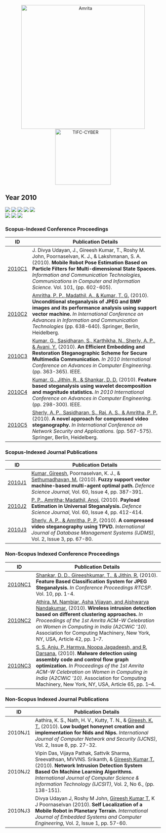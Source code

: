 <p align="center">
    <img src="https://amrita-tifac-cyber-blockchain.github.io/Amrita-TIFAC-Cyber-Blockchain/AVV_PNG.png" alt ="Amrita" width="400" />
    <img src="https://amrita.edu/wp-content/uploads/2021/09/1597668744269.jpg" alt ="TIFC-CYBER" width="180" />
</p>

## Year 2010
![](https://img.shields.io/badge/Year-2010-brightgreen) ![](https://img.shields.io/badge/Scopus_Conference-5-brightgreen) ![](https://img.shields.io/badge/Scopus_Journal-3-brightgreen) ![](https://img.shields.io/badge/Non_Scopus_Conference-3-orange) ![](https://img.shields.io/badge/Non_Scopus_Journal-3-orange) <br/>
![](https://img.shields.io/badge/M_Sethumadhavan-1-blue) ![](https://img.shields.io/badge/Gireesh_Kumar_T-9-blue) ![](https://img.shields.io/badge/Amritha_P_P-4-blue)

### Scopus-Indexed Conference Proceedings

| ID | Publication Details |
|----|------------------------------|
| [2010C1](https://doi.org/10.1007/978-3-642-15766-0_103) | J. Divya Udayan, J., Gireesh Kumar, T., Roshy M. John, Poornaselvan, K. J., & Lakshmanan, S. A. (2010). **Mobile Robot Pose Estimation Based on Particle Filters for Multi-dimensional State Spaces.** _Information and Communication Technologies, Communications in Computer and Information Science._ Vol. 101, (pp. 602-605). |
| [2010C2](https://link.springer.com/chapter/10.1007/978-3-642-15766-0_111) | [Amritha, P. P., Madathil, A., & Kumar, T. G.](a) (2010). **Unconditional steganalysis of JPEG and BMP images and its performance analysis using support vector machine.** _In International Conference on Advances in Information and Communication Technologies_ (pp. 638-640). Springer, Berlin, Heidelberg. |
| [2010C3](https://doi.org/10.1109/ACE.2010.50) | [Kumar, G., Sasidharan, S., Karthikha, N., Sherly, A. P., & Avani, Y.](a) (2010). **An Efficient Embedding and Restoration Steganographic Scheme for Secure Multimedia Communication.** _In 2010 International Conference on Advances in Computer Engineering._ (pp. 363-365). IEEE. |
| [2010C4](https://doi.org/10.1109/ACE.2010.33) | [Kumar, G., Jithin, R., & Shankar, D. D.](a) (2010). **Feature based steganalysis using wavelet decomposition and magnitude statistics.** _In 2010 International Conference on Advances in Computer Engineering._ (pp. 298-300). IEEE. |
| [2010C5](https://doi.org/10.1007/978-3-642-14478-3_57) | [Sherly, A. P., Sasidharan, S., Raj, A. S., & Amritha, P. P.](a) (2010). **A novel approach for compressed video steganography.** _In International Conference on Network Security and Applications._ (pp. 567-575). Springer, Berlin, Heidelberg. |

### Scopus-Indexed Journal Publications

| ID | Publication Details |
|----|------------------------------|
| [2010J1](http://citeseerx.ist.psu.edu/viewdoc/download?doi=10.1.1.1016.7328&rep=rep1&type=pdf) | [Kumar, Gireesh](a), Poornaselvan, K. J., & [Sethumadhavan, M.](a) (2010). **Fuzzy support vector machine-based multi-agent optimal path.** _Defence Science Journal_, Vol. 60, Issue 4, pp. 387-391. |
| [2010J2](https://web.p.ebscohost.com/abstract?direct=true&profile=ehost&scope=site&authtype=crawler&jrnl=0011748X&asa=Y&AN=53554511&h=RR3REyY9lfOACsKyDP2Rz%2ftm4QBEFEgsBxAz%2fg5oyUF4e42inGY6yQlNeURUb5V2whNxnKdPJWymuwdFCGWsGg%3d%3d&crl=c&resultNs=AdminWebAuth&resultLocal=ErrCrlNotAuth&crlhashurl=login.aspx%3fdirect%3dtrue%26profile%3dehost%26scope%3dsite%26authtype%3dcrawler%26jrnl%3d0011748X%26asa%3dY%26AN%3d53554511) | [P. P., Amritha; Madathil, Anoj.](a) (2010). **Payload Estimation in Universal Steganalysis.** _Defence Science Journal_, Vol. 60, Issue 4, pp. 412-414. |
| [2010J3](https://d1wqtxts1xzle7.cloudfront.net/38553487/0810ijdms07-with-cover-page-v2.pdf?Expires=1643641501&Signature=VGkL58ggatHjP3aAWQwoLjCVyA45dN9AieocTNc6Sf~4hWIAqA6SOBSdSiRZahGX8Afu6GEGkqt~1132V-qrQcKRxGZzUI2OgE4IkIlN0sC1pGjzGQnde1dbmRzegjIlCDsGQMWiLXvyIFDwJkqchyi8XxB6J6hAjwud0hL4CsPe1vxm9q77bSPdr4Uujbfd8M0aABS918J2moXsG7WUnMt0B3zJwQ2JjYrxlybzGSQS6fnjqITxDN-ABweGs6GmuO1ZrUORNAyPTD~k-WMaZfndT96mVchq2jdLDTKXWstBaSTdzNZ8ofoYxP12cCUqr3qWoc-25KrDrchlSM~zyw__&Key-Pair-Id=APKAJLOHF5GGSLRBV4ZA) | [Sherly, A. P., & Amritha, P. P.](a) (2010). **A compressed video steganography using TPVD.** _International Journal of Database Management Systems (IJDMS)_, Vol. 2, Issue 3, pp. 67-80. |

### Non-Scopus Indexed Conference Proceedings

| ID | Publication Details |
|----|------------------------------|
| [2010NC1](https://people.cse.nitc.ac.in/jithinr/files/deepad.shankar2010.pdf) | [Shankar, D. D., Gireeshkumar, T., & Jithin, R.](a) (2010). **Feature Based Classification System for JPEG Steganalysis.** _In Conference Proceedings RTCSP._ Vol. 10, pp. 1-4. |
| [2010NC2](https://doi.org/10.1145/1858378.1858420) |	[Athira. M. Nambiar, Asha Vijayan, and Aishwarya Nandakumar.](a) (2010). **Wireless intrusion detection based on different clustering approaches.** _In Proceedings of the 1st Amrita ACM-W Celebration on Women in Computing in India (A2CWiC '10)._ Association for Computing Machinery, New York, NY, USA, Article 42, pp. 1–7. |
| [2010NC3](https://doi.org/10.1145/1858378.1858443) | [S. S. Anju, P. Harmya, Noopa Jagadeesh, and R. Darsana.](a) (2010). **Malware detection using assembly code and control flow graph optimization.** _In Proceedings of the 1st Amrita ACM-W Celebration on Women in Computing in India (A2CWiC '10)._ Association for Computing Machinery, New York, NY, USA, Article 65, pp. 1–4. |

### Non-Scopus Indexed Journal Publications

| ID | Publication Details |
|----|------------------------------|
| 2010NJ1 |	Aathira, K. S., Nath, H. V., Kutty, T. N., & [Gireesh, K. T.](a) (2010). **Low budget honeynet creation and implementation for Nids and Nips.**   _International Journal of Computer Network and Security (IJCNS)_, Vol. 2, Issue 8, pp. 27-32. |
| 2010NJ2 |	Vipin Das, Vijaya Pathak, Sattvik Sharma, Sreevathsan, MVVNS. Srikanth, & [Gireesh Kumar,T.](a) (2010). **Network Intrusion Detection System Based On Machine Learning Algorithms.** _International Journal of Computer Science & Information Technology (IJCSIT)_, Vol. 2, No 6., (pp. 138-151). |
| 2010NJ3	| Divya Udayan J, Roshy M John, [Gireesh Kumar T](a), K J Poornaselvan (2010). **Self Localization of a Mobile Robot in Planetary Terrain.** _International Journal of Embedded Systems and Computer Engineering_, Vol. 2, Issue 1, pp. 57-60. |

